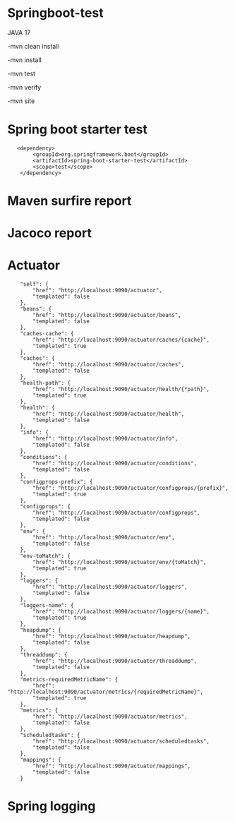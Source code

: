 # Springboot-test

JAVA 17

-mvn clean install

-mvn install

-mvn test

-mvn verify

-mvn site

# Spring boot starter test

	   <dependency>
			<groupId>org.springframework.boot</groupId>
			<artifactId>spring-boot-starter-test</artifactId>
			<scope>test</scope>
		</dependency>


# Maven surfire report


# Jacoco report


# Actuator 
        "self": {
            "href": "http://localhost:9090/actuator",
            "templated": false
        },
        "beans": {
            "href": "http://localhost:9090/actuator/beans",
            "templated": false
        },
        "caches-cache": {
            "href": "http://localhost:9090/actuator/caches/{cache}",
            "templated": true
        },
        "caches": {
            "href": "http://localhost:9090/actuator/caches",
            "templated": false
        },
        "health-path": {
            "href": "http://localhost:9090/actuator/health/{*path}",
            "templated": true
        },
        "health": {
            "href": "http://localhost:9090/actuator/health",
            "templated": false
        },
        "info": {
            "href": "http://localhost:9090/actuator/info",
            "templated": false
        },
        "conditions": {
            "href": "http://localhost:9090/actuator/conditions",
            "templated": false
        },
        "configprops-prefix": {
            "href": "http://localhost:9090/actuator/configprops/{prefix}",
            "templated": true
        },
        "configprops": {
            "href": "http://localhost:9090/actuator/configprops",
            "templated": false
        },
        "env": {
            "href": "http://localhost:9090/actuator/env",
            "templated": false
        },
        "env-toMatch": {
            "href": "http://localhost:9090/actuator/env/{toMatch}",
            "templated": true
        },
        "loggers": {
            "href": "http://localhost:9090/actuator/loggers",
            "templated": false
        },
        "loggers-name": {
            "href": "http://localhost:9090/actuator/loggers/{name}",
            "templated": true
        },
        "heapdump": {
            "href": "http://localhost:9090/actuator/heapdump",
            "templated": false
        },
        "threaddump": {
            "href": "http://localhost:9090/actuator/threaddump",
            "templated": false
        },
        "metrics-requiredMetricName": {
            "href": "http://localhost:9090/actuator/metrics/{requiredMetricName}",
            "templated": true
        },
        "metrics": {
            "href": "http://localhost:9090/actuator/metrics",
            "templated": false
        },
        "scheduledtasks": {
            "href": "http://localhost:9090/actuator/scheduledtasks",
            "templated": false
        },
        "mappings": {
            "href": "http://localhost:9090/actuator/mappings",
            "templated": false
        }

# Spring logging

